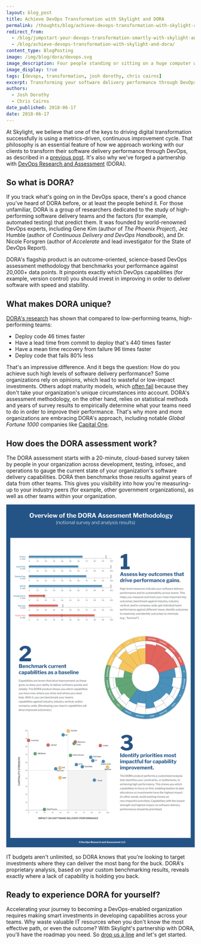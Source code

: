 ```yaml
---
layout: blog_post
title: Achieve DevOps Transformation with Skylight and DORA
permalink: /thoughts/blog/achieve-devops-transformation-with-skylight-and-dora/
redirect_from:
  - /blog/jumpstart-your-devops-transformation-smartly-with-skylight-and-dora/
  - /blog/achieve-devops-transformation-with-skylight-and-dora/
content_type: BlogPosting
image: /img/blog/dora/devops.svg
image_description: Four people standing or sitting on a huge computer with DevOps symbols placed on it.
image_display: true
tags: [devops, transformation, josh dorothy, chris cairns]
excerpt: Transforming your software delivery performance through DevOps requires using a metrics-driven, continuous improvement cycle. Here's how you can do that smartly with Skylight and DORA.
authors:
  - Josh Dorothy
  - Chris Cairns
date_published: 2018-06-17
date: 2018-06-17
---
```


At Skylight, we believe that one of the keys to driving digital transformation successfully is using a metrics-driven, continuous improvement cycle. That philosophy is an essential feature of how we approach working with our clients to transform their software delivery performance through DevOps, as described in a [previous post](/blog/our-winning-devops-transformation-consulting-proposal/). It's also why we've forged a partnership with [DevOps Research and Assessment](https://devops-research.com/) (DORA).

## So what is DORA?

If you track what's going on in the DevOps space, there's a good chance you've heard of DORA before, or at least the people behind it. For those unfamiliar, DORA is a group of researchers dedicated to the study of high-performing software delivery teams and the factors (for example, automated testing) that predict them. It was founded by world-renowned DevOps experts, including Gene Kim (author of *The Phoenix Project*), Jez Humble (author of *Continuous Delivery and DevOps Handbook*), and Dr. Nicole Forsgren (author of *Accelerate* and lead investigator for the State of DevOps Report).

DORA's flagship product is an outcome-oriented, science-based DevOps assessment methodology that benchmarks your performance against 20,000+ data points. It pinpoints exactly which DevOps capabilities (for example, version control) you should invest in improving in order to deliver software with speed and stability.

## What makes DORA unique?

[DORA's research](https://puppet.com/resources/whitepaper/state-of-devops-report) has shown that compared to low-performing teams, high-performing teams:

* Deploy code 46 times faster
* Have a lead time from commit to deploy that's 440 times faster
* Have a mean time recovery from failure 96 times faster
* Deploy code that fails 80% less

That's an impressive difference. And it begs the question: How do you achieve such high levels of software delivery performance? Some organizations rely on opinions, which lead to wasteful or low-impact investments. Others adopt maturity models, which [often fail](https://martinfowler.com/bliki/MaturityModel.html) because they don't take your organization's unique circumstances into account. DORA's assessment methodology, on the other hand, relies on statistical methods and years of survey results to empirically determine what your teams need to do in order to improve their performance. That's why more and more organizations are embracing DORA's approach, including notable *Global Fortune 1000* companies like [Capital One](https://devops-research.com/assets/capital_one_case_study.pdf).

## How does the DORA assessment work?

The DORA assessment starts with a 20-minute, cloud-based survey taken by people in your organization across development, testing, infosec, and operations to gauge the current state of your organization's software delivery capabilities. DORA then benchmarks those results against years of data from other teams. This gives you visibility into how you're measuring-up to your industry peers (for example, other government organizations), as well as other teams within your organization.

![Infographic outlining how the DORA assessment methodology works.](/img/blog/dora/dora-infographic.svg)

IT budgets aren't unlimited, so DORA knows that you're looking to target investments where they can deliver the most bang for the buck. DORA's proprietary analysis, based on your custom benchmarking results, reveals exactly where a lack of capability is holding you back.

## Ready to experience DORA for yourself?

Accelerating your journey to becoming a DevOps-enabled organization requires making smart investments in developing capabilities across your teams. Why waste valuable IT resources when you don't know the most effective path, or even the outcome? With Skylight's partnership with DORA, you'll have the roadmap you need. So [drop us a line](/connect/contact/) and let's get started.
